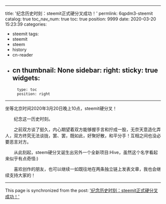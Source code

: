 
---
title: '纪念历史时刻：steemit正式硬分叉成功！'
permlink: 6qpdm3-steemit
catalog: true
toc_nav_num: true
toc: true
position: 9999
date: 2020-03-20 15:23:39
categories:
- steemit
tags:
- steemit
- steem
- history
- cn-reader
- cn
thumbnail: None
sidebar:
    right:
        sticky: true
widgets:
    -
        type: toc
        position: right
---


坐等北京时间2020年3月20日晚上10点，steemit硬分叉！

　　纪念这一历史时刻。

　　之前双方谈了挺久，内心期望着双方能够握手言和拧成一股，无奈天意造化弄人，双方终究无法谈拢，罢、罢，既如此，好聚好散，和平分手！互相之间也没必要恶言对方。

　　从此刻起，steem硬分叉诞生出另外一个全新项目:Hive，虽然这个名字看起来似乎有点奇怪:)

　　喜欢创作的朋友，也可以继续一如既往地在两条独立链上发表文章，我也会继续支持大家的！

- - -

This page is synchronized from the post: ['纪念历史时刻：steemit正式硬分叉成功！'](https://steemit.com/@rivalhw/6qpdm3-steemit)
